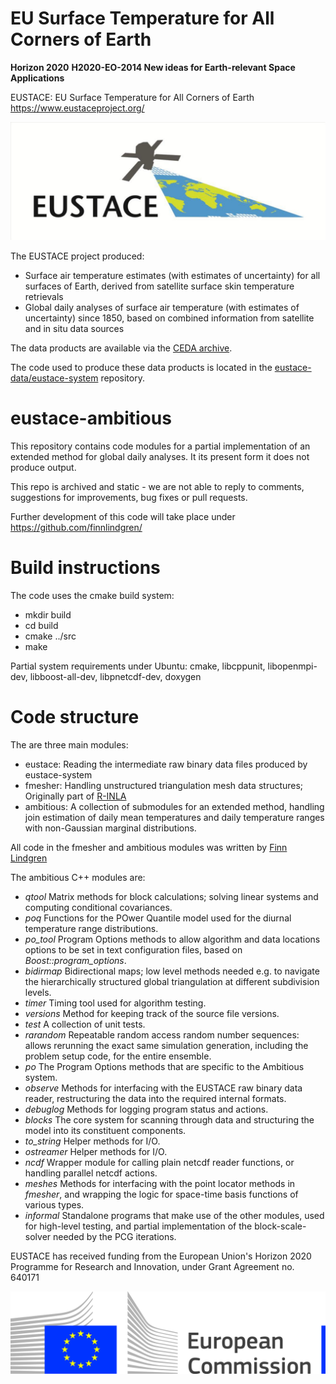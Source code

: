 # EU Surface Temperature for All Corners of Earth

**Horizon 2020**
**H2020-EO-2014 New ideas for Earth-relevant Space Applications**

EUSTACE: EU Surface Temperature for All Corners of Earth https://www.eustaceproject.org/

![EUSTACE Logo](/images/eustace.jpg)

The EUSTACE project produced:

* Surface air temperature estimates (with estimates of uncertainty) for all surfaces of Earth, derived from satellite surface skin temperature retrievals
* Global daily analyses of surface air temperature (with estimates of uncertainty) since 1850, based on combined information from satellite and in situ data sources

The data products are available via the [CEDA archive](https://catalogue.ceda.ac.uk/uuid/a52b2cc065a847b8a77a93896880349f).

The code used to produce these data products is located in the [eustace-data/eustace-system](https://github.com/eustace-data/eustace-system) repository.

# eustace-ambitious

This repository contains code modules for a partial implementation of an extended method for global daily analyses. It its present form it does not produce output.

This repo is archived and static - we are not able to reply to comments, suggestions for improvements, bug fixes or pull requests.

Further development of this code will take place under https://github.com/finnlindgren/

# Build instructions

The code uses the cmake build system:

* mkdir build
* cd build
* cmake ../src
* make

Partial system requirements under Ubuntu:
cmake,
libcppunit,
libopenmpi-dev,
libboost-all-dev,
libpnetcdf-dev,
doxygen

# Code structure

The are three main modules:

* eustace: Reading the intermediate raw binary data files produced by eustace-system
* fmesher: Handling unstructured triangulation mesh data structures; Originally part
	   of [R-INLA](https://bitbucket.org/hrue/r-inla/src/default/fmesher/)
* ambitious: A collection of submodules for an extended method, handling join estimation
     of daily mean temperatures and daily temperature ranges with non-Gaussian marginal distributions.

All code in the fmesher and ambitious modules was written by [Finn Lindgren](https://github.com/finnlindgren/)

The ambitious C++ modules are:

* _qtool_ Matrix methods for block calculations; solving linear systems and computing conditional covariances.
* _poq_ Functions for the POwer Quantile model used for the diurnal temperature range distributions.
* _po_tool_ Program Options methods to allow algorithm and data locations options to be set in text configuration files, based on _Boost::program_options_.
* _bidirmap_ Bidirectional maps; low level methods needed e.g. to navigate the hierarchically structured global triangulation at different subdivision levels.
* _timer_ Timing tool used for algorithm testing.
* _versions_ Method for keeping track of the source file versions.
* _test_ A collection of unit tests.
* _rarandom_ Repeatable random access random number sequences: allows rerunning the exact same simulation generation, including the problem setup code, for the entire ensemble.
* _po_ The Program Options methods that are specific to the Ambitious system.
* _observe_ Methods for interfacing with the EUSTACE raw binary data reader, restructuring the data into the required internal formats.
* _debuglog_ Methods for logging program status and actions.
* _blocks_ The core system for scanning through data and structuring the model into its constituent components.
* _to_string_ Helper methods for I/O.
* _ostreamer_ Helper methods for I/O.
* _ncdf_ Wrapper module for calling plain netcdf reader functions, or handling parallel netcdf actions.
* _meshes_ Methods for interfacing with the point locator methods in _fmesher_, and wrapping the logic for space-time basis functions of various types.
* _informal_ Standalone programs that make use of the other modules, used for high-level testing, and partial implementation of the block-scale-solver needed by the PCG iterations.


EUSTACE has received funding from the European Union's Horizon 2020 Programme for Research and Innovation, under Grant Agreement no. 640171

![EC Logo](/images/logo-ce-horizontal-en-quadri-hr.jpg)
